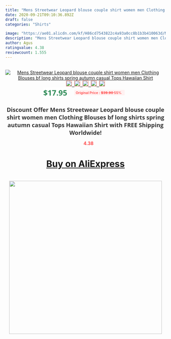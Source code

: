```yaml
---
title: "Mens Streetwear Leopard blouse couple shirt women men Clothing Blouses bf long shirts spring autumn casual Tops Hawaiian Shirt"
date: 2020-09-21T09:10:36.892Z
draft: false
categories: "Shirts"

image: "https://ae01.alicdn.com/kf/H86cd7543822c4a93a0cc8b1b3b410063d/Mens-Streetwear-Leopard-blouse-couple-shirt-women-men-Clothing-Blouses-bf-long-shirts-spring-autumn-casual.jpg"
description: "Mens Streetwear Leopard blouse couple shirt women men Clothing Blouses bf long shirts spring autumn casual Tops Hawaiian Shirt"
author: Agus
ratingvalue: 4.38
reviewcount: 1.555
---
```

<br>
<div style="text-align: center;">
<a href="https://s.click.aliexpress.com/e/_AEGT29" target="_blank" rel="nofollow noopener noreferrer"><img alt="Mens Streetwear Leopard blouse couple shirt women men Clothing Blouses bf long shirts spring autumn casual Tops Hawaiian Shirt" class="magnifier-image" src="https://ae01.alicdn.com/kf/H86cd7543822c4a93a0cc8b1b3b410063d/Mens-Streetwear-Leopard-blouse-couple-shirt-women-men-Clothing-Blouses-bf-long-shirts-spring-autumn-casual.jpg_640x640.jpg">
<br>
<img style="border:1px solid salmon" src="https://ae01.alicdn.com/kf/H86cd7543822c4a93a0cc8b1b3b410063d/Mens-Streetwear-Leopard-blouse-couple-shirt-women-men-Clothing-Blouses-bf-long-shirts-spring-autumn-casual.jpg_120x120.jpg">&nbsp;&nbsp;<img style="border:1px solid salmon" src="https://ae01.alicdn.com/kf/H25081e558cca401f8bb51ae822775dd9a/Mens-Streetwear-Leopard-blouse-couple-shirt-women-men-Clothing-Blouses-bf-long-shirts-spring-autumn-casual.jpg_120x120.jpg">&nbsp;&nbsp;<img style="border:1px solid salmon" src="https://ae01.alicdn.com/kf/Hcda4dd2a55414bfa98cfaae2ec2234d56/Mens-Streetwear-Leopard-blouse-couple-shirt-women-men-Clothing-Blouses-bf-long-shirts-spring-autumn-casual.jpg_120x120.jpg">&nbsp;&nbsp;<img style="border:1px solid salmon" src="https://ae01.alicdn.com/kf/H8c5ed7229c214124bae10ad3a56f3f70O/Mens-Streetwear-Leopard-blouse-couple-shirt-women-men-Clothing-Blouses-bf-long-shirts-spring-autumn-casual.jpg_120x120.jpg">&nbsp;&nbsp;<img style="border:1px solid salmon" src="https://ae01.alicdn.com/kf/H38870ff20fe34f0b9d593db78c50524do/Mens-Streetwear-Leopard-blouse-couple-shirt-women-men-Clothing-Blouses-bf-long-shirts-spring-autumn-casual.jpg_120x120.jpg"></a></div><br0>
<div style="text-align: center;"><span style="background-color: white; border: 0px; box-sizing: border-box; color: seagreen; display: inline-block; font-family: &quot;open sans&quot; , &quot;arial&quot; , &quot;helvetica&quot; , sans-serif , &quot;heiti&quot;; font-size: 24px; font-stretch: inherit; font-weight: 700; line-height: inherit; margin: 0px 10px 0px 0px; padding: 0px; vertical-align: middle;">$17.95 </span>
<span style="background: rgb(255 , 241 , 241); border-radius: 3px; border: 0px; box-sizing: border-box; color: #ff4747; display: inline-block; font-family: inherit; font-size: 12px; font-stretch: inherit; font-style: inherit; font-variant: inherit; font-weight: 600; line-height: inherit; margin: 0px; padding: 2px 5px; transform: scale(0.9); vertical-align: middle;">Original Price : <b style="text-decoration: line-through;">$39.90 </b> 55%&nbsp;&nbsp;</span></div>
<h1 style="color: #333333; display: inline-block; font-family: &quot;open sans&quot; , &quot;arial&quot; , &quot;helvetica&quot; , sans-serif , &quot;heiti&quot;; font-size: 18px; font-stretch: inherit; font-weight: 700; text-align: center;">Discount Offer Mens Streetwear Leopard blouse couple shirt women men Clothing Blouses bf long shirts spring autumn casual Tops Hawaiian Shirt with FREE Shipping Worldwide!</h1>
<div style="color: #ff4747; text-align: center;">
<img src="https://4.bp.blogspot.com/-M0ZcTcb-5uY/XleCXlxnR4I/AAAAAAAAAEc/OrjgMkXV1oMQFaCRZj5HQwOCBcu3w1FegCPcBGAYYCw/s1600/star.png" style="height: 15px;">&nbsp;<b>4.38</b></div>
<div class="button_cont" align="center"><a class="buynow_a" href="https://s.click.aliexpress.com/e/_AEGT29" target="_blank" rel="nofollow noopener noreferrer"><H1>Buy on AliExpress</H1></a></div><br>
<div class="separator" style="clear: both; text-align: center;">
<img src="https://lh3.googleusercontent.com/-pTy5HemUv9M/XlePHvY0dAI/AAAAAAAAAE4/0nX5iRUoIWY8eMW9Dpxeirr157OZliDIgCLcBGAsYHQ/s1600/badge.gif" width="480">
</div>
